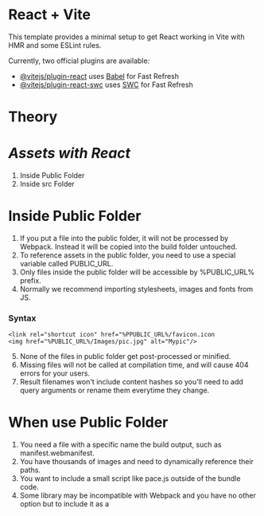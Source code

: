 # React + Vite

This template provides a minimal setup to get React working in Vite with HMR and some ESLint rules.

Currently, two official plugins are available:

- [@vitejs/plugin-react](https://github.com/vitejs/vite-plugin-react/blob/main/packages/plugin-react/README.md) uses [Babel](https://babeljs.io/) for Fast Refresh
- [@vitejs/plugin-react-swc](https://github.com/vitejs/vite-plugin-react-swc) uses [SWC](https://swc.rs/) for Fast Refresh

# Theory

# _Assets with React_

1. Inside Public Folder
2. Inside src Folder

# Inside Public Folder

1. If you put a file into the public folder, it will not be processed by Webpack. Instead it will be copied into the build folder untouched.
2. To reference assets in the public folder, you need to use a special variable called PUBLIC_URL. 
3. Only files inside the public folder will be accessible by %PUBLIC_URL% prefix.
4. Normally we recommend importing stylesheets, images and fonts from JS.

<h3>Syntax</h3>

    <link rel="shortcut icon" href="%PPUBLIC_URL%/favicon.icon
    <img href="%PUBLIC_URL%/Images/pic.jpg" alt="Mypic"/>

5. None of the files in public folder get post-processed or minified.
6. Missing files will not be called at compilation time, and will cause 404 errors for your users.
7. Result filenames won't include content hashes so you'll need to add query arguments or rename them everytime they change.

# When use Public Folder

1. You need a file with a specific name the build output, such as manifest.webmanifest.
2. You have thousands of images and need to dynamically reference their paths.
3. You want to include a small script like pace.js outside of the bundle code.
4. Some library may be incompatible with Webpack and you have no other option but to include it as a <script> tags.

<h3>Syntax</h3>

    Public Folder -> index.html
    <img src="%PUBLIC_URL%/pic.jpg"/>
    <img src="%PUBLIC_URL%/Images/pic.jpg"/>
    
<h3>Syntax</h3>

    Public Folder -> app.js
    <img src={process.env.PUBLIC_URL + "/pic.jpg"}/>
    <img src={process.env.PUBLIC_URL + "/Images/pic.jpg"}/>

# Inside src Folder

1. With Webpack, using static assets like images and fonts works similarly to CSS.
2. You can import a file right in a JS module. This tells Webpack to include that file in the bundle.
3. Unlike CSS imports, importing a file gives you a string value. 
4. This value is the final path you can reference in your code.
5. As the src attribute of an images or the href of a link to a PDF.

<h3>Example</h3>

    1. Scripts and stylesheets get minified and bundle together to avoid extra network requests.
    2. Missing files cause compilation error instead of 404 erros for your users.
    3. Result filenames include content hashes so you don't need to worry about browsers caching their old versions.

<h3>Syntax</h3>

    App.js
    import pic from './pic.jpg'
    <img src={pic} alt="Mypic"/>

6. This ensure that when the project i built, Webpack will correctly move the images into the build folder, and provide us with correct paths.
